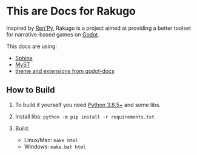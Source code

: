 # This are Docs for Rakugo

Inspired by [Ren'Py](https://www.renpy.org),
Rakugo is a project aimed at providing a better
toolset for narrative-based games on
[Godot](https://godotengine.org).

This docs are using:
- [Sphinx](https://www.sphinx-doc.org)
- [MyST](https://myst-parser.readthedocs.io/en/latest/index.html)
- [theme and extensions from godot-docs](https://github.com/godotengine/godot-docs)

## How to Build
1. To build it yourself you need [Python 3.8.5+](https://www.python.org/downloads/) and some libs.

1. Install libs:
    `python -m pip install -r requirements.txt`

3. Build:
    - Linux/Mac: `make html`
    - Windows: `make.bat html`